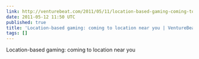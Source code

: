 ```yaml
---
link: http://venturebeat.com/2011/05/11/location-based-gaming-coming-to-location-near-you/
date: 2011-05-12 11:50 UTC
published: true
title: 'Location-based gaming: coming to location near you | VentureBeat'
tags: []
---
```


Location-based gaming: coming to location near you
